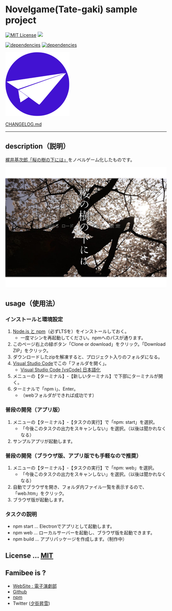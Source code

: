 # Novelgame(Tate-gaki) sample project
[![MIT License](http://img.shields.io/badge/license-MIT-blue.svg?style=flat)](LICENSE)
![](https://img.shields.io/badge/platform-windows%20%7C%20macos-lightgrey.svg)

[![dependencies](https://david-dm.org/famibee/SKYNovel/status.svg)](https://david-dm.org/famibee/SKYNovel)
[![dependencies](https://david-dm.org/famibee/SKYNovel/dev-status.svg)](https://david-dm.org/famibee/SKYNovel?type=dev)

![logo.svg](build/icon/icon.svg)

[CHANGELOG.md](CHANGELOG.md)

---
## description（説明）

[梶井基次郎「桜の樹の下には」](https://www.aozora.gr.jp/cards/000074/card427.html)をノベルゲーム化したものです。

![桜の樹の下には](build/manual_th.jpg)

## usage（使用法）

### インストールと環境設定
1. [Node.js と npm](https://nodejs.org/en/)（必ずLTSを）をインストールしておく。
	* 一度マシンを再起動してください。npmへのパスが通ります。
2. このページ右上の緑ボタン「Clone or download」をクリック。「Download ZIP」をクリック。
3. ダウンロードしたzipを解凍すると、プロジェクト入りのフォルダになる。
4. [Visual Studio Code](https://code.visualstudio.com/)でこの「フォルダを開く」。
	* [Visual Studio Code [vsCode] 日本語化](https://qiita.com/ntkgcj/items/e77331932c7983dea830)
5. メニューの【ターミナル】-【新しいターミナル】で下部にターミナルが開く。
6. ターミナルで「npm i」、Enter。
	* （webフォルダができれば成功です）

### 普段の開発（アプリ版）
1. メニューの【ターミナル】-【タスクの実行】で「npm: start」を選択。
	* 「今後このタスクの出力をスキャンしない」を選択。（以後は聞かれなくなる）
2. サンプルアプリが起動します。

### 普段の開発（ブラウザ版、アプリ版でも手軽なので推奨）
1. メニューの【ターミナル】-【タスクの実行】で「npm: web」を選択。
	* 「今後このタスクの出力をスキャンしない」を選択。（以後は聞かれなくなる）
2. 自動でブラウザを開き、フォルダ内ファイル一覧を表示するので、「web.htm」をクリック。
3. ブラウザ版が起動します。

### タスクの説明
- npm start ... Electronでアプリとして起動します。
- npm web ... ローカルサーバーを起動し、ブラウザ版を起動できます。
- npm build ... アプリパッケージを作成します。（制作中）

## License ... [MIT](LICENSE)

## Famibee is ?
- [WebSite : 電子演劇部](https://famibee.blog.fc2.com/)
- [Github](https://github.com/famibee/SKYNovel)
- [npm](https://www.npmjs.com/package/skynovel)
- Twitter ([夕街昇雪](https://ugainovel.blog.fc2.com/))
